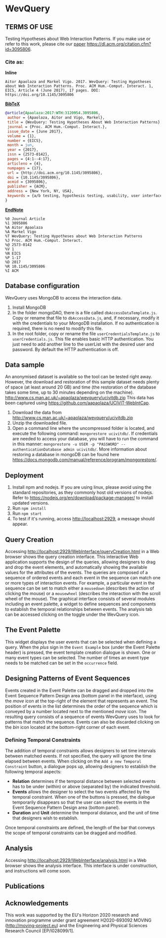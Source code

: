 # WevQuery

## TERMS OF USE

Testing Hypotheses about  Web Interaction Patterns. If you make use or refer to this work, please cite our [paper](https://dl.acm.org/citation.cfm?id=3095806) <https://dl.acm.org/citation.cfm?id=3095806>.

### Cite as:

**Inline**
```
Aitor Apaolaza and Markel Vigo. 2017. WevQuery: Testing Hypotheses about Web Interaction Patterns. Proc. ACM Hum.-Comput. Interact. 1, EICS, Article 4 (June 2017), 17 pages. DOI: https://doi.org/10.1145/3095806
```
**[BibTeX](cite/WevQuery.bib)**

```bib
@article{Apaolaza:2017:WTH:3120954.3095806,
 author = {Apaolaza, Aitor and Vigo, Markel},
 title = {WevQuery: Testing Hypotheses About Web Interaction Patterns},
 journal = {Proc. ACM Hum.-Comput. Interact.},
 issue_date = {June 2017},
 volume = {1},
 number = {EICS},
 month = jun,
 year = {2017},
 issn = {2573-0142},
 pages = {4:1--4:17},
 articleno = {4},
 numpages = {17},
 url = {http://doi.acm.org/10.1145/3095806},
 doi = {10.1145/3095806},
 acmid = {3095806},
 publisher = {ACM},
 address = {New York, NY, USA},
 keywords = {a/b testing, hypothesis testing, usability, user interface evaluation, web},
}
```

**[EndNote](cite/WevQuery.enw)**
```enw
%0 Journal Article
%1 3095806
%A Aitor Apaolaza
%A Markel Vigo 
%T WevQuery: Testing Hypotheses about Web Interaction Patterns
%J Proc. ACM Hum.-Comput. Interact.
%@ 2573-0142
%V 1
%N EICS
%P 1-17
%D 2017
%R 10.1145/3095806
%I ACM
```

## Database configuration

WevQuery uses MongoDB to access the interaction data.
1. Install MongoDB
1. In the folder mongoDAO, there is a file called `dbAccessDataTemplate.js`. Copy or rename that file to `dbAccessData.js`, and, if necessary, modify it with the credentials to your MongoDB installation. If no authentication is required, there is no need to modify this file.
1. In the root folder, copy or rename the file `userCredentialsTemplate.js` to `userCredentials.js`. This file enables basic HTTP authentication. You just need to add another line to the userList with the desired user and password. By default the HTTP authentication is off.

## Data sample
An anonymised dataset is available so the tool can be tested right away. However, the download and restoration of this sample dataset needs plenty of space (at least around 20 GB) and time (the restoration of the database takes some time, up to 30 minutes depending on the machine).
<http://www.cs.man.ac.uk/~apaolaza/wevquery/ucivitdb.zip>
This data has been captured using <https://github.com/aapaolaza/UCIVIT-WebIntCap>.
1. Download the data from <http://www.cs.man.ac.uk/~apaolaza/wevquery/ucivitdb.zip>
1. Unzip the downloaded file.
1. Open a command line where the uncompressed folder is located, and execute the following command: `mongorestore ucivitdb/`. If credentials are needed to access your database, you will have to run the command in this manner: `mongorestore -u USER -p "PASSWORD" --authenticationDatabase admin ucivitdb/`. More information about restoring a database in mongoDB can be found here <https://docs.mongodb.com/manual/reference/program/mongorestore/>.

## Deployment

1. Install npm and nodejs. If you are using linux, please avoid using the standard repositories, as they commonly host old versions of nodejs. Refer to <https://nodejs.org/en/download/package-manager/> to install updated versions.
1. Run `npm install`
1. Run `npm start`
1. To test if it's running, access <http://localhost:2929>, a message should appear.

## Query Creation

Accessing <http://localhost:2929/WebInterface/queryCreation.html> in a Web browser shows the query creation interface.
This interactive Web application supports the design of the queries, allowing designers to drag and drop the event elements, and automatically showing the available values for the attributes of the events. The queries are composed of a sequence of ordered events and each event in the sequence can match one or more types of interaction events. For example, a particular event in the sequence can be set to match either a `mousedown` (describes the action of clicking the mouse) or a `mousewheel` (describes the interaction with the scroll wheel of the mouse). The graphical interface consists of several modules including an event palette, a widget to define sequences and components to establish the temporal relationships between events. The analysis tab can be accessed clicking on the toggle under the WevQuery icon.

## The Event Palette

This widget displays the user events that can be selected when defining a query. When the *plus* sign in the `Event Example` box (under the Event Palette header) is pressed, the event template creation dialogue is shown. One or many event types can be selected. The number of times an event type needs to be matched can be set in the `occurrence` field.

## Designing Patterns of Event Sequences

Events created in the Event Palette can be dragged and dropped into the Event Sequence Pattern Design area (bottom panel in the interface), using the *move* icon at the top-right of the element that represents an event. The position of events in the list determines the order of the sequence which is conveyed by a number located next to the mentioned *move* icon. The resulting query consists of a sequence of events WevQuery uses to look for patterns that match the sequence. Events can also be discarded clicking on the *bin* icon located at the bottom-right corner of each event.

### Defining Temporal Constraints

The addition of temporal constraints allows designers to set time intervals between matched events. If not specified, the query will ignore the time elapsed between events. When clicking on the `Add a new Temporal Constraint` button, a dialogue pops up, allowing designers to establish the following temporal aspects:

* **Relation** determines if the temporal distance between selected events has to be under (within) or above (separated by) the indicated threshold.
* **Events** allows the designer to select the two events affected by the temporal constraint. When one of the buttons is pressed, the dialogue temporarily disappears so that the user can select the events in the Event Sequence Pattern Design area (bottom panel).
* **Duration** and **Unit** determine the temporal distance, and the unit of time that designers wish to establish.

Once temporal constraints are defined, the length of the bar that conveys the scope of temporal constraints can be dragged and modified.


## Analysis

Accessing <http://localhost:2929/WebInterface/analysis.html> in a Web browser shows the analysis interface.
This interface is under construction, and instructions will come soon.

## Publications

## Acknowledgements

This work was supported by the EU's Horizon 2020 research and innovation programme under grant agreement H2020-693092 MOVING (<http://moving-project.eu>) and the Engineering and Physical Sciences Research Council [EP/I028099/1].
